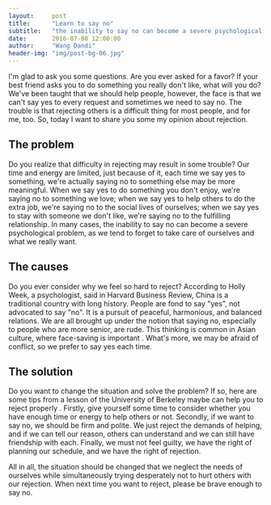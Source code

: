 ```yaml
---
layout:     post
title:      "Learn to say no"
subtitle:   "the inability to say no can become a severe psychological problem, as we tend to forget to take care of ourselves and what we really want."
date:       2016-07-08 12:00:00
author:     "Wang Dandi"
header-img: "img/post-bg-06.jpg"
---
```

<p>I'm glad to ask you some questions. Are you ever asked for a favor? If your best friend asks you to do something you really don't like, what will you do? We've been taught that we should help people, however, the face is that we can't say yes to every request and sometimes we need to say no. The trouble is that rejecting others is a difficult thing for most people, and for me, too. So, today I want to share you some my opinion about rejection.</p>

<h2 class="section-heading">The problem</h2>

<p>Do you realize that difficulty in rejecting may result in some trouble? Our time and energy are limited, just because of it, each time we say yes to something, we're actually saying no to something else may be more meaningful. When we say yes to do something you don't enjoy, we're saying no to something we love; when we say yes to help others to do the extra job, we're saying no to the social lives of ourselves; when we say yes to stay with someone we don't like, we're saying no to the fulfilling relationship. In many cases, the inability to say no can become a severe psychological problem, as we tend to forget to take care of ourselves and what we really want.</p>

<h2 class="section-heading">The causes</h2>

<p>Do you ever consider why we feel so hard to reject? According to Holly Week, a psychologist, said in Harvard Business Review, China is a traditional country with long history. People are fond to say "yes", not advocated to say "no". It is a pursuit of peaceful, harmonious, and balanced relations. We are all brought up under the notion that saying no, especially to people who are more senior, are rude. This thinking is common in Asian culture, where face-saving is important . What's more, we may be afraid of conflict, so we prefer to say yes each time. </p>

<h2 class="section-heading">The solution</h2>

<p>Do you want to change the situation and solve the problem? If so, here are some tips from a lesson of the University of Berkeley maybe can help you to reject properly . Firstly, give yourself some time to consider whether you have enough time or energy to help others or not. Secondly, if we want to say no, we should be firm and polite. We just reject the demands of helping, and if we can tell our reason, others can understand and we can still have friendship with each. Finally, we must not feel guilty, we have the right of planning our schedule, and we have the right of rejection.</p>

<p>All in all, the situation should be changed that we neglect the needs of ourselves while simultaneously trying desperately not to hurt others with our rejection. When next time you want to reject, please be brave enough to say no.</p>